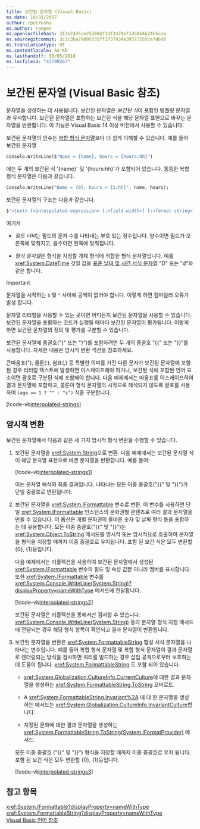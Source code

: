 ```yaml
---
title: 보간된 문자열 (Visual Basic)
ms.date: 10/31/2017
author: rpetrusha
ms.author: ronpet
ms.openlocfilehash: 313e74d5ce252884f1df2479ef1db8b4b24b5cce
ms.sourcegitcommit: 3c1c3ba79895335ff3737934e39372555ca7d6d0
ms.translationtype: HT
ms.contentlocale: ko-KR
ms.lasthandoff: 09/05/2018
ms.locfileid: "43799267"
---
```

# <a name="interpolated-strings-visual-basic-reference"></a>보간된 문자열 (Visual Basic 참조)

문자열을 생성하는 데 사용됩니다.  보간된 문자열은 *보간된 식*이 포함된 템플릿 문자열과 유사합니다.  보간된 문자열은 포함하는 보간된 식을 해당 문자열 표현으로 바꾸는 문자열을 반환합니다. 이 기능은 Visual Basic 14 이상 버전에서 사용할 수 있습니다.

보간된 문자열의 인수는 [복합 형식 문자열](../../../../standard/base-types/composite-formatting.md#composite-format-string)보다 더 쉽게 이해할 수 있습니다.  예를 들어 보간된 문자열  
  
```vb  
Console.WriteLine($"Name = {name}, hours = {hours:hh}")
```  
에는 두 개의 보간된 식 '{name}' 및 '{hours:hh}'가 포함되어 있습니다. 동등한 복합 형식 문자열은 다음과 같습니다.

```vb
Console.WriteLine("Name = {0}, hours = {1:hh}", name, hours); 
```  

보간된 문자열의 구조는 다음과 같습니다.  
  
```vb  
$"<text> {<interpolated-expression> [,<field-width>] [:<format-string>] } <text> ..."  
```  

여기서 

- *필드 너비*는 필드의 문자 수를 나타내는 부호 있는 정수입니다. 양수이면 필드가 오른쪽에 맞춰지고, 음수이면 왼쪽에 맞춰집니다. 

- *형식 문자열*은 형식을 지정할 개체 형식에 적합한 형식 문자열입니다. 예를 <xref:System.DateTime> 것일 값을 [표준 날짜 및 시간 서식 문자열](~/docs/standard/base-types/standard-date-and-time-format-strings.md) "D" 또는 "d"와 같은 합니다.

> [!IMPORTANT]
> 문자열을 시작하는 `$` 및 `"` 사이에 공백이 없어야 합니다. 이렇게 하면 컴파일러 오류가 발생 합니다.

 문자열 리터럴을 사용할 수 있는 곳이면 어디든지 보간된 문자열을 사용할 수 있습니다.  보간된 문자열을 포함하는 코드가 실행될 때마다 보간된 문자열이 평가됩니다. 이렇게 하면 보간된 문자열의 정의 및 평가를 구분할 수 있습니다.  
  
 보간된 문자열에 중괄호("{" 또는 "}")를 포함하려면 두 개의 중괄호 "{{" 또는 "}}"를 사용합니다.  자세한 내용은 암시적 변환 섹션을 참조하세요.  

큰따옴표("), 콜론(:), 쉼표(,) 등 특별한 의미를 가진 다른 문자가 보간된 문자열에 포함된 경우 리터럴 텍스트에 발생하면 이스케이프해야 하거나, 보간된 식에 포함된 언어 요소이면 괄호로 구분된 식에 포함해야 합니다. 다음 예제에서는 따옴표를 이스케이프하여 결과 문자열에 포함하고, 콜론이 형식 문자열의 시작으로 해석되지 않도록 괄호를 사용하여 `(age == 1 ? "" : "s")` 식을 구분합니다.

[!code-vb[interpolated-strings](../../../../../samples/snippets/visualbasic/programming-guide/language-features/strings/interpolated-strings4.vb)]  

## <a name="implicit-conversions"></a>암시적 변환  

보간된 문자열에서 다음과 같은 세 가지 암시적 형식 변환을 수행할 수 있습니다.  

1. 보간된 문자열을 <xref:System.String>으로 변환. 다음 예제에서는 보간된 문자열 식이 해당 문자열 표현으로 바뀐 문자열을 반환합니다. 예를 들어:

   [!code-vb[interpolated-strings1](../../../../../samples/snippets/visualbasic/programming-guide/language-features/strings/interpolated-strings1.vb)]  

   이는 문자열 해석의 최종 결과입니다. 나타나는 모든 이중 중괄호("{{" 및 "}}")가 단일 중괄호로 변환됩니다. 

2. 보간된 문자열을 <xref:System.IFormattable> 변수로 변환. 이 변수를 사용하면 단일 <xref:System.IFormattable> 인스턴스의 문화권별 콘텐츠로 여러 결과 문자열을 만들 수 있습니다. 이 옵션은 개별 문화권의 올바른 숫자 및 날짜 형식 등을 포함하는 데 유용합니다.  모든 이중 중괄호("{{" 및 "}}")는 <xref:System.Object.ToString> 메서드를 명시적 또는 암시적으로 호출하여 문자열을 형식을 지정할 때까지 이중 중괄호로 유지됩니다.  포함 된 보간 식은 모두 변환할 {0}, {1}등입니다.  

   다음 예제에서는 리플렉션을 사용하여 보간된 문자열에서 생성된 <xref:System.IFormattable> 변수의 필드 및 속성 값뿐 아니라 멤버를 표시합니다. 또한 <xref:System.IFormattable> 변수를 <xref:System.Console.WriteLine(System.String)?displayProperty=nameWithType> 메서드에 전달합니다.

   [!code-vb[interpolated-strings2](../../../../../samples/snippets/visualbasic/programming-guide/language-features/strings/interpolated-strings2.vb)]  

   보간된 문자열은 리플렉션을 통해서만 검사할 수 있습니다. <xref:System.Console.WriteLine(System.String)> 등의 문자열 형식 지정 메서드에 전달되는 경우 해당 형식 항목이 확인되고 결과 문자열이 반환됩니다. 

3. 보간된 문자열을 변환은 <xref:System.FormattableString> 합성 서식 문자열을 나타내는 변수입니다. 예를 들어 복합 형식 문자열 및 복합 형식 문자열이 결과 문자열로 렌더링되는 방식을 검사하면 쿼리를 빌드하는 경우 삽입 공격으로부터 보호하는 데 도움이 됩니다. <xref:System.FormattableString> 도 포함 되어 있습니다.

      - <xref:System.Globalization.CultureInfo.CurrentCulture>에 대한 결과 문자열을 생성하는 <xref:System.FormattableString.ToString> 오버로드.
      
      - A <xref:System.FormattableString.Invariant%2A> 에 대 한 문자열을 생성 하는 메서드는 <xref:System.Globalization.CultureInfo.InvariantCulture>합니다.
      
      - 지정된 문화에 대한 결과 문자열을 생성하는 <xref:System.FormattableString.ToString(System.IFormatProvider)> 메서드. 
  
    모든 이중 중괄호 ("{{" 및 "}}") 형식을 지정할 때까지 이중 중괄호로 유지 됩니다.  포함 된 보간 식은 모두 변환할 {0}, {1}등입니다.  

   [!code-vb[interpolated-strings3](../../../../../samples/snippets/visualbasic/programming-guide/language-features/strings/interpolated-strings3.vb)]  

## <a name="see-also"></a>참고 항목  
 <xref:System.IFormattable?displayProperty=nameWithType>  
 <xref:System.FormattableString?displayProperty=nameWithType>  
 [Visual Basic 언어 참조](index.md)  
 